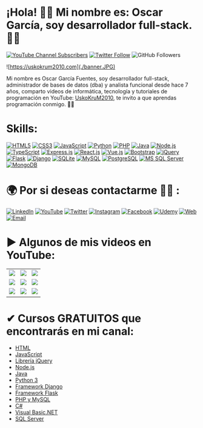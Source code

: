 # ¡Hola! 👋🏻 Mi nombre es: Oscar García, soy desarrollador full-stack. 👨‍💻

[![YouTube Channel Subscribers](https://img.shields.io/youtube/channel/subscribers/UC_S6cxcuYtCjL2IGiQxYtEA?style=social)](https://youtube.com/uskokrum2010?sub_confirmation=1)
[![Twitter Follow](https://img.shields.io/twitter/follow/uskokrum2010?style=social)](https://twitter.com/uskokrum2010)
![GitHub Followers](https://img.shields.io/github/followers/uskokrum?style=social)

![https://uskokrum2010.com](./banner.JPG)

Mi nombre es Oscar García Fuentes, soy desarrollador full-stack, administrador de bases de datos (dba) y analista funcional desde hace 7 años, comparto videos de informática, tecnología y tutoriales de programación en YouTube: [UskoKruM2010](https://www.youtube.com/UskoKruM2010), te invito a que aprendas programación conmigo. 👨‍💻

# Skills:

[![HTML5](https://img.shields.io/badge/HTML5-E34F26?style=for-the-badge&logo=html5&logoColor=white)]()
[![CSS3](https://img.shields.io/badge/CSS3-1572B6?style=for-the-badge&logo=css3&logoColor=white)]()
[![JavaScript](https://img.shields.io/badge/JavaScript-F7DF1E?style=for-the-badge&logo=javascript&logoColor=black)]()
[![Python](https://img.shields.io/badge/Python-14354C?style=for-the-badge&logo=python&logoColor=white)]()
[![PHP](https://img.shields.io/badge/PHP-777BB4?style=for-the-badge&logo=php&logoColor=white)]()
[![Java](https://img.shields.io/badge/Java-ED8B00?style=for-the-badge&logo=java&logoColor=white)]()
[![Node.js](https://img.shields.io/badge/Node.js-43853D?style=for-the-badge&logo=node.js&logoColor=white)]()
[![TypeScript](https://img.shields.io/badge/TypeScript-007ACC?style=for-the-badge&logo=typescript&logoColor=white)]()
[![Express.js](https://img.shields.io/badge/Express.js-404D59?style=for-the-badge)]()
[![React.js](https://img.shields.io/badge/React-20232A?style=for-the-badge&logo=react&logoColor=61DAFB)]()
[![Vue.js](https://img.shields.io/badge/Vue.js-35495E?style=for-the-badge&logo=vue.js&logoColor=4FC08D)]()
[![Bootstrap](https://img.shields.io/badge/Bootstrap-563D7C?style=for-the-badge&logo=bootstrap&logoColor=white)]()
[![jQuery](https://img.shields.io/badge/jQuery-0769AD?style=for-the-badge&logo=jquery&logoColor=white)]()
[![Flask](https://img.shields.io/badge/Flask-000000?style=for-the-badge&logo=flask&logoColor=white)]()
[![Django](https://img.shields.io/badge/Django-092E20?style=for-the-badge&logo=django&logoColor=white)]()
[![SQLite](https://img.shields.io/badge/SQLite-07405E?style=for-the-badge&logo=sqlite&logoColor=white)]()
[![MySQL](https://img.shields.io/badge/MySQL-00000F?style=for-the-badge&logo=mysql&logoColor=white)]()
[![PostgreSQL](https://img.shields.io/badge/PostgreSQL-316192?style=for-the-badge&logo=postgresql&logoColor=white)]()
[![MS SQL Server](https://img.shields.io/badge/Microsoft_SQL_Server-CC2927?style=for-the-badge&logo=microsoft-sql-server&logoColor=white)]()
[![MongoDB](https://img.shields.io/badge/MongoDB-4EA94B?style=for-the-badge&logo=mongodb&logoColor=white)]()

# 🌍 Por si deseas contactarme 👨‍💻 :

[![LinkedIn](https://img.shields.io/badge/LinkedIn-Oscar_Garcia-0077B5?style=for-the-badge&logo=linkedin&logoColor=white&labelColor=101010)](https://pe.linkedin.com/in/uskokrum2010)
[![YouTube](https://img.shields.io/badge/YouTube-UskoKruM2010-FF0000?style=for-the-badge&logo=youtube&logoColor=white&labelColor=101010)](https://youtube.com/uskokrum2010)
[![Twitter](https://img.shields.io/badge/Twitter-@uskokrum2010-1DA1F2?style=for-the-badge&logo=twitter&logoColor=white&labelColor=101010)](https://twitter.com/uskokrum2010)
[![Instagram](https://img.shields.io/badge/Instagram-@uskokrum2010-E4405F?style=for-the-badge&logo=instagram&logoColor=white&labelColor=101010)](https://instagram.com/uskokrum2010)
[![Facebook](https://img.shields.io/badge/Facebook-@uskokrum2010-1877F2?style=for-the-badge&logo=facebook&logoColor=white&labelColor=101010)](https://facebook.com/uskokrum2010)
[![Udemy](https://img.shields.io/badge/Udemy-Oscar_Garcia-EC5252?style=for-the-badge&logo=udemy&logoColor=white&labelColor=101010)](https://www.udemy.com/course/sql-para-administracion-de-bases-de-datos-con-mysql/)
[![Web](https://img.shields.io/badge/My_Website-uskokrum2010.com-14a1f0?style=for-the-badge&logo=dev.to&logoColor=white&labelColor=101010)](https://uskokrum2010.com)
[![Email](https://img.shields.io/badge/uskokrum2010@gmail.com-mi_email_personal-D14836?style=for-the-badge&logo=gmail&logoColor=white&labelColor=101010)](mailto:braismoure@mouredev.com)

# ▶ Algunos de mis videos en YouTube:

<table style="width:100%">
  <tr>
    <td>
	<a href="https://youtu.be/DutXvNkt11Q">
  		<img src="http://i3.ytimg.com/vi/DutXvNkt11Q/maxresdefault.jpg">
	</a>
	</td>
    <td>
	<a href="https://youtu.be/XW9M7enLAM4">
  		<img src="http://i3.ytimg.com/vi/XW9M7enLAM4/maxresdefault.jpg">
	</a>
	</td>
    <td>
	<a href="https://youtu.be/D6LZnrDbQPM">
  		<img src="http://i3.ytimg.com/vi/D6LZnrDbQPM/maxresdefault.jpg">
	</a>
	</td>
  </tr>
  <tr>
    <td>
	<a href="https://youtu.be/-1DmVCPB6H8">
  		<img src="http://i3.ytimg.com/vi/-1DmVCPB6H8/maxresdefault.jpg">
	</a>
	</td>
	<td>
	<a href="https://youtu.be/hL52_nB5QSw">
  		<img src="http://i3.ytimg.com/vi/hL52_nB5QSw/maxresdefault.jpg">
	</a>
	</td>
   <td>
	<a href="https://youtu.be/mYe-Ju8-D3o">
  		<img src="http://i3.ytimg.com/vi/mYe-Ju8-D3o/maxresdefault.jpg">
	</a>
	</td>
  </tr>
    <tr>
    <td>
	<a href="https://youtu.be/d3mYv1r4DkQ">
  		<img src="http://i3.ytimg.com/vi/d3mYv1r4DkQ/maxresdefault.jpg">
	</a>
	</td>
	<td>
	<a href="https://youtu.be/dpbu0zTitO8">
  		<img src="http://i3.ytimg.com/vi/dpbu0zTitO8/maxresdefault.jpg">
	</a>
	</td>
   <td>
	<a href="https://youtu.be/Bf6CtG_JARU">
  		<img src="http://i3.ytimg.com/vi/Bf6CtG_JARU/maxresdefault.jpg">
	</a>
	</td>
  </tr>
</table>

# ✔ Cursos GRATUITOS que encontrarás en mi canal:

- [HTML](https://www.youtube.com/playlist?list=PL_wRgp7nihyZElF-6dkhPU_RetfSp99QN)
- [JavaScript](https://www.youtube.com/playlist?list=PL_wRgp7nihyYdnV6ilQcZsfdG5d2nGWkc)
- [Librería jQuery](https://www.youtube.com/playlist?list=PL_wRgp7nihyY020gyukDupJEJ84gimiPS)
- [Node.js](https://www.youtube.com/playlist?list=PL_wRgp7nihybJkFgDxd-LBZgmSIVdy3rd)
- [Java](https://www.youtube.com/playlist?list=PL_wRgp7nihyZ6hKPQcioxneVQ1aTuC4fS)
- [Python 3](https://www.youtube.com/playlist?list=PL_wRgp7nihybbJ2vZaVGI5TDdPaK_dFuC)
- [Framework Django](https://www.youtube.com/playlist?list=PL_wRgp7nihyZsEnudJ-XUAEdnOGUojbnn)
- [Framework Flask](https://youtu.be/-1DmVCPB6H8)
- [PHP y MySQL](https://www.youtube.com/playlist?list=PL_wRgp7nihyYXMZ5bBP6v0Q31fRRJLiud)
- [C#](https://www.youtube.com/playlist?list=PL_wRgp7nihyYACu4RyZd0PxJUseQ2tQl8)
- [Visual Basic.NET](https://www.youtube.com/playlist?list=PL_wRgp7nihybLjm19HvBxRDp-ZvyGEhdh)
- [SQL Server](https://www.youtube.com/playlist?list=PL_wRgp7nihyYXeXZhOiZqKpAdwIRM28Ui)
